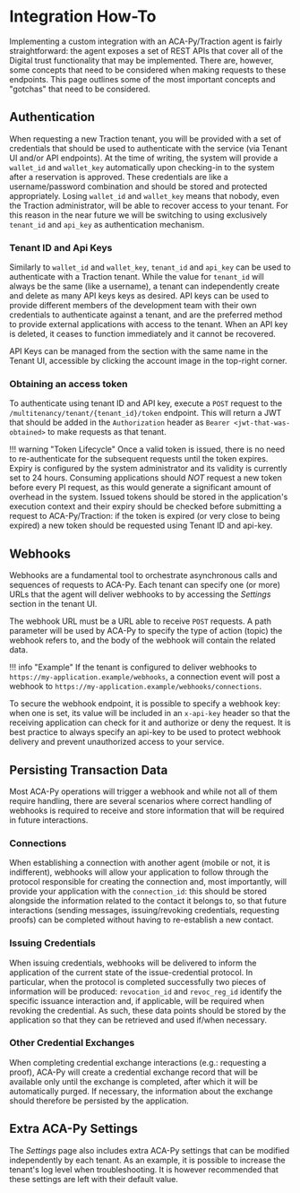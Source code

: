 # Integration How-To

Implementing a custom integration with an ACA-Py/Traction agent is fairly straightforward: the agent exposes a set of REST APIs that cover all of the Digital trust functionality that may be implemented. There are, however, some concepts that need to be considered when making requests to these endpoints. This page outlines some of the most important concepts and "gotchas" that need to be considered.

## Authentication

When requesting a new Traction tenant, you will be provided with a set of credentials that should be used to authenticate with the service (via Tenant UI and/or API endpoints). At the time of writing, the system will provide a `wallet_id` and `wallet_key` automatically upon checking-in to the system after a reservation is approved. These credentials are like a username/password combination and should be stored and protected appropriately. Losing `wallet_id` and `wallet_key` means that nobody, even the Traction administrator, will be able to recover access to your tenant. For this reason in the near future we will be switching to using exclusively `tenant_id` and `api_key` as authentication mechanism.

### Tenant ID and Api Keys

Similarly to `wallet_id` and `wallet_key`, `tenant_id` and `api_key` can be used to authenticate with a Traction tenant. While the value for `tenant_id` will always be the same (like a username), a tenant can independently create and delete as many API keys keys as desired. API keys can be used to provide different members of the development team with their own credentials to authenticate against a tenant, and are the preferred method to provide external applications with access to the tenant. When an API key is deleted, it ceases to function immediately and it cannot be recovered.

API Keys can be managed from the section with the same name in the Tenant UI, accessible by clicking the account image in the top-right corner.

### Obtaining an access token

To authenticate using tenant ID and API key, execute a `POST` request to the `/multitenancy/tenant/{tenant_id}/token` endpoint. This will return a JWT that should be added in the `Authorization` header as `Bearer <jwt-that-was-obtained>` to make requests as that tenant.

!!! warning "Token Lifecycle"
    Once a valid token is issued, there is no need to re-authenticate for the subsequent requests until the token expires. Expiry is configured by the system administrator and its validity is currently set to 24 hours. Consuming applications should *NOT* request a new token before every PI request, as this would generate a significant amount of overhead in the system. Issued tokens should be stored in the application's execution context and their expiry should be checked before submitting a request to ACA-Py/Traction: if the token is expired (or very close to being expired) a new token should be requested using Tenant ID and api-key.

## Webhooks

Webhooks are a fundamental tool to orchestrate asynchronous calls and sequences of requests to ACA-Py. Each tenant can specify one (or more) URLs that the agent will deliver webhooks to by accessing the *Settings* section in the tenant UI.

The webhook URL must be a URL able to receive `POST` requests. A path parameter will be used by ACA-Py to specify the type of action (topic) the webhook refers to, and the body of the webhook will contain the related data.

!!! info "Example"
    If the tenant is configured to deliver webhooks to `https://my-application.example/webhooks`, a connection event will post a webhook to `https://my-application.example/webhooks/connections`.

To secure the webhook endpoint, it is possible to specify a webhook key: when one is set, its value will be included in an `x-api-key` header so that the receiving application can check for it and authorize or deny the request. It is best practice to always specify an api-key to be used to protect webhook delivery and prevent unauthorized access to your service.

## Persisting Transaction Data

Most ACA-Py operations will trigger a webhook and while not all of them require handling, there are several scenarios where correct handling of webhooks is required to receive and store information that will be required in future interactions.

### Connections

When establishing a connection with another agent (mobile or not, it is indifferent), webhooks will allow your application to follow through the protocol responsible for creating the connection and, most importantly, will provide your application with the `connection_id`: this should be stored alongside the information related to the contact it belongs to, so that future interactions (sending messages, issuing/revoking credentials, requesting proofs) can be completed without having to re-establish a new contact.

### Issuing Credentials

When issuing credentials, webhooks will be delivered to inform the application of the current state of the issue-credential protocol. In particular, when the protocol is completed successfully two pieces of information will be produced: `revocation_id` and `revoc_reg_id` identify the specific issuance interaction and, if applicable, will be required when revoking the credential. As such, these data points should be stored by the application so that they can be retrieved and used if/when  necessary.

### Other Credential Exchanges

When completing credential exchange interactions (e.g.: requesting a proof), ACA-Py will create a credential exchange record that will be available only until the exchange is completed, after which it will be automatically purged. If necessary, the information about the exchange should therefore be persisted by the application.

## Extra ACA-Py Settings

The *Settings* page also includes extra ACA-Py settings that can be modified independently by each tenant. As an example, it is possible to increase the tenant's log level when troubleshooting. It is however recommended that these settings are left with their default value.
